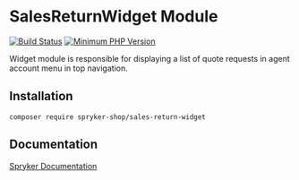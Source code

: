 # SalesReturnWidget Module
[![Build Status](https://travis-ci.org/spryker-shop/sales-return-widget.svg)](https://travis-ci.org/spryker-shop/sales-return-widget)
[![Minimum PHP Version](https://img.shields.io/badge/php-%3E%3D%207.2-8892BF.svg)](https://php.net/)

Widget module is responsible for displaying a 
list of quote requests in agent account menu in top navigation.

## Installation

```
composer require spryker-shop/sales-return-widget
```

## Documentation

[Spryker Documentation](https://academy.spryker.com/developing_with_spryker/module_guide/modules.html)
